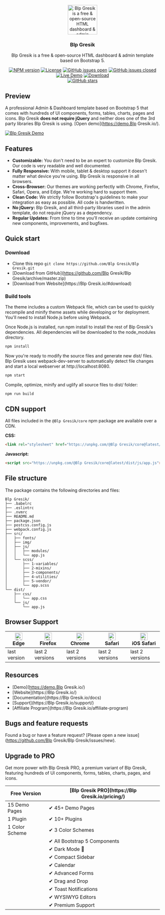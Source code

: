 <p align="center">
  <a href="https://github.com/Blp Gresik/Blp Gresik"><img src="https://Blp Gresik.io/icons/icon-512x512.png" alt="Blp Gresik is a free & open-source HTML dashboard & admin template based on Bootstrap 5" width="96"></a>
</p>

<h3 align="center">Blp Gresik</h3>

<p align="center">
  Blp Gresik is a free & open-source HTML dashboard & admin template based on Bootstrap 5.
</p>

<p align="center">
  <a href="https://www.npmjs.com/package/@Blp Gresik/core" rel="nofollow"><img src="https://img.shields.io/npm/v/@Blp Gresik/core" alt="NPM version"></a>
  <a href="https://github.com/Blp Gresik/Blp Gresik/blob/master/LICENSE"><img src="https://img.shields.io/badge/license-MIT-blue.svg" alt="License"></a>
  <a href="https://github.com/Blp Gresik/Blp Gresik/issues?q=is%3Aopen+is%3Aissue"><img src="https://img.shields.io/github/issues/Blp Gresik/Blp Gresik.svg" alt="GitHub issues open"></a>
  <a href="https://github.com/Blp Gresik/Blp Gresik/issues?q=is%3Aissue+is%3Aclosed"><img src="https://img.shields.io/github/issues-closed-raw/Blp Gresik/Blp Gresik.svg" alt="GitHub issues closed"></a>
  <a href="https://demo.Blp Gresik.io/" rel="nofollow"><img src="https://img.shields.io/badge/demo-online-green.svg" alt="Live Demo"></a>
  <a href="https://Blp Gresik.io/#download"><img src="https://img.shields.io/static/v1?label=download&message=ZIP&color=green" alt="Download"></a>
  <br>
<a href="https://github.com/Blp Gresik/Blp Gresik"><img alt="GitHub stars" src="https://img.shields.io/github/stars/Blp Gresik/Blp Gresik?style=social"></a>
</p>

## Preview
A professional Admin & Dashboard template based on Bootstrap 5 that comes with hundreds of UI components, forms, tables, charts, pages and icons. Blp Gresik **does not require jQuery** and neither does one of the 3rd party libraries Blp Gresik is using. [Open demo](https://demo.Blp Gresik.io/).

<a href="https://demo.Blp Gresik.io" target="_blank"><img src="https://assets.Blp Gresik.io/banners/github-1280%C3%97640px.png?2" alt="Blp Gresik Demo"></a>

## Features

* **Customizable:** You don't need to be an expert to customize Blp Gresik. Our code is very readable and well documented.
* **Fully Responsive:** With mobile, tablet & desktop support it doesn't matter what device you're using. Blp Gresik is responsive in all browsers.
* **Cross-Browser:** Our themes are working perfectly with Chrome, Firefox, Safari, Opera, and Edge. We're working hard to support them.
* **Clean Code:** We strictly follow Bootstrap's guidelines to make your integration as easy as possible. All code is handwritten.
* **No jQuery:** Blp Gresik, and all third-party libraries used in the admin template, do not require jQuery as a dependency.
* **Regular Updates:** From time to time you'll receive an update containing new components, improvements, and bugfixes.

## Quick start

### Download

* Clone this repo `git clone https://github.com/Blp Gresik/Blp Gresik.git`
* [Download from GitHub](https://github.com/Blp Gresik/Blp Gresik/archive/master.zip)
* [Download from Website](https://Blp Gresik.io/#download)

### Build tools

The theme includes a custom Webpack file, which can be used to quickly recompile and minify theme assets while developing or for deployment. You'll need to install Node.js before using Webpack.

Once Node.js is installed, run npm install to install the rest of Blp Gresik's dependencies. All dependencies will be downloaded to the node_modules directory.

```sh
npm install
```

Now you're ready to modify the source files and generate new dist/ files. Blp Gresik uses webpack-dev-server to automatically detect file changes and start a local webserver at http://localhost:8080.

```sh
npm start
```

Compile, optimize, minify and uglify all source files to dist/ folder:

```sh
npm run build
```

## CDN support

All files included in the `@Blp Gresik/core` npm package are available over a CDN.

**CSS:**

```html
<link rel="stylesheet" href="https://unpkg.com/@Blp Gresik/core@latest/dist/css/app.css">
```

**Javascript:**

```html
<script src="https://unpkg.com/@Blp Gresik/core@latest/dist/js/app.js"></script>
```

## File structure
The package contains the following directories and files:

```
Blp Gresik/
├── .babelrc
├── .eslintrc
├── .nvmrc
├── README.md
├── package.json
├── postcss.config.js
├── webpack.config.js
├── src/
│   ├── fonts/
│   ├── img/
│   ├── js/
│   │   ├── modules/
│   │   └── app.js
│   └── scss/
│       ├── 1-variables/
│       ├── 2-mixins/
│       ├── 3-components/
│       ├── 4-utilities/
│       ├── 5-vendor/
│       └── app.scss
└── dist/
    ├── css/
    │   └── app.css
    └── js/
        └── app.js
```

## Browser Support

| <img src="https://assets.Blp Gresik.io/browsers/edge.png" alt="Edge" width="24px" height="24px" /><br/>Edge | <img src="https://assets.Blp Gresik.io/browsers/firefox.png" alt="Firefox" width="24px" height="24px" /><br/>Firefox | <img src="https://assets.Blp Gresik.io/browsers/chrome.png" alt="Chrome" width="24px" height="24px" /><br/>Chrome | <img src="https://assets.Blp Gresik.io/browsers/safari.png" alt="Safari" width="24px" height="24px" /><br/>Safari | <img src="https://assets.Blp Gresik.io/browsers/safari-ios.png" alt="iOS Safari" width="24px" height="24px" /><br/>iOS Safari |
| --------- | --------- | --------- | --------- | --------- |
| last version| last 2 versions| last 2 versions| last 2 versions| last 2 versions

## Resources

* [Demo](https://demo.Blp Gresik.io/)
* [Website](https://Blp Gresik.io/)
* [Documentation](https://Blp Gresik.io/docs)
* [Support](https://Blp Gresik.io/support/)
* [Affiliate Program](https://Blp Gresik.io/affiliate-program)

## Bugs and feature requests

Found a bug or have a feature request? [Please open a new issue](https://github.com/Blp Gresik/Blp Gresik/issues/new).

## Upgrade to PRO
Get more power with Blp Gresik PRO, a premium variant of Blp Gresik, featuring hundreds of UI components, forms, tables, charts, pages, and icons.

| Free Version        | [Blp Gresik PRO](https://Blp Gresik.io/pricing/) |
|---------------------|----------------------------------------------|
| 15 Demo Pages       | ✔ 45+ Demo Pages                             |
| 1 Plugin            | ✔ 10+ Plugins                                |
| 1 Color Scheme      | ✔ 3 Color Schemes                            |
|                     | ✔ All Bootstrap 5 Components                 |
|                     | ✔ Dark Mode 🌙                               |
|                     | ✔ Compact Sidebar                            |
|                     | ✔ Calendar                                   |
|                     | ✔ Advanced Forms                             |
|                     | ✔ Drag and Drop                              |
|                     | ✔ Toast Notifications                        |
|                     | ✔ WYSIWYG Editors                            |
|                     | ✔ Premium Support                            |
